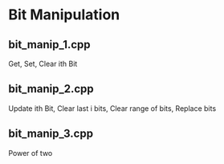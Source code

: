 # Bit Manipulation

## bit_manip_1.cpp
 Get, Set, Clear ith Bit

## bit_manip_2.cpp
 Update ith Bit, Clear last i bits, Clear range of bits, Replace bits

## bit_manip_3.cpp
 Power of two